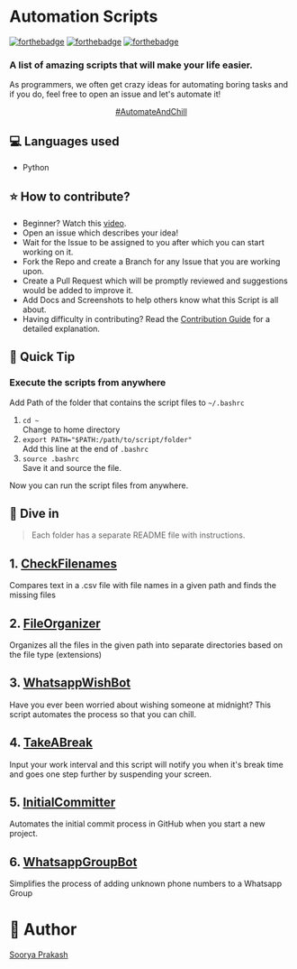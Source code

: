 # Automation Scripts
[![forthebadge](https://forthebadge.com/images/badges/built-with-love.svg)](https://forthebadge.com)
[![forthebadge](https://forthebadge.com/images/badges/open-source.svg)](https://forthebadge.com)
[![forthebadge](https://forthebadge.com/images/badges/check-it-out.svg)](https://forthebadge.com)
### A list of amazing scripts that will make your life easier. <br>

As programmers, we often get crazy ideas for automating boring tasks and if you do, feel free to open an issue and let's automate it!

<center> <a href="https://github.com/sooryaprakash31/AutomationScripts">#AutomateAndChill</a> </center>

## 💻 Languages used
- Python

## ⭐ How to contribute?
- Beginner? Watch this [video](https://youtu.be/HbSjyU2vf6Y).
- Open an issue which describes your idea!
- Wait for the Issue to be assigned to you after which you can start working on it.
- Fork the Repo and create a Branch for any Issue that you are working upon.
- Create a Pull Request which will be promptly reviewed and suggestions would be added to improve it.
- Add Docs and Screenshots to help others know what this Script is all about.
- Having difficulty in contributing? Read the [Contribution Guide](.github/CONTRIBUTING.md) for a detailed explanation.

## 📌 Quick Tip 
### Execute the scripts from anywhere
Add Path of the folder that contains the script files to `~/.bashrc`

1. `cd ~`<br>
 Change to home directory
2. `export PATH="$PATH:/path/to/script/folder"`<br>
 Add this line at the end of `.bashrc`
3. `source .bashrc`<br>
 Save it and source the file.<br>

Now you can run the script files from anywhere.

## 🚀 Dive in

> Each folder has a separate README file with instructions.
## 1. [CheckFilenames](https://github.com/sooryaprakash31/AutomationScripts/tree/master/CheckFilenames) <br>
   Compares text in a .csv file with file names in a given path and finds the missing files

## 2. [FileOrganizer](https://github.com/sooryaprakash31/AutomationScripts/tree/master/FilesOrganizer) <br>
   Organizes all the files in the given path into separate directories based on the file type (extensions) 

## 3. [WhatsappWishBot](https://github.com/sooryaprakash31/AutomationScripts/tree/master/WhatsappWishBot) <br>
   Have you ever been worried about wishing someone at midnight? This script automates the process so that you can chill.
   
## 4. [TakeABreak](https://github.com/sooryaprakash31/AutomationScripts/tree/master/TakeABreak) <br>
 Input your work interval and this script will notify you when it's break time and goes one step further by suspending your screen.
 
 ## 5. [InitialCommitter](https://github.com/sooryaprakash31/AutomationScripts/tree/master/InitialCommitter) <br>
 Automates the initial commit process in GitHub when you start a new project.

## 6. [WhatsappGroupBot](https://github.com/sooryaprakash31/AutomationScripts/tree/master/WhatsappGroupBot) 
   Simplifies the process of adding unknown phone numbers to a Whatsapp Group

# 👋 Author
[Soorya Prakash](https://github.com/sooryaprakash31)

